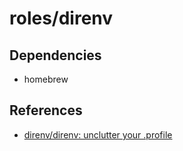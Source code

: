 # roles/direnv



## Dependencies
- homebrew



## References
- [direnv/direnv: unclutter your .profile](https://github.com/direnv/direnv)

